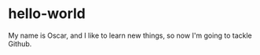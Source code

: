 hello-world
===========

My name is Oscar, and I like to learn new things, so now I'm going to tackle Github.
